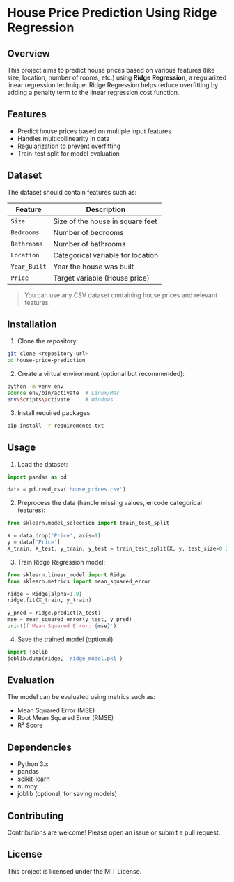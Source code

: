 # House Price Prediction Using Ridge Regression

## Overview
This project aims to predict house prices based on various features (like size, location, number of rooms, etc.) using **Ridge Regression**, a regularized linear regression technique. Ridge Regression helps reduce overfitting by adding a penalty term to the linear regression cost function.

## Features
- Predict house prices based on multiple input features
- Handles multicollinearity in data
- Regularization to prevent overfitting
- Train-test split for model evaluation

## Dataset
The dataset should contain features such as:

| Feature | Description |
|---------|-------------|
| `Size` | Size of the house in square feet |
| `Bedrooms` | Number of bedrooms |
| `Bathrooms` | Number of bathrooms |
| `Location` | Categorical variable for location |
| `Year_Built` | Year the house was built |
| `Price` | Target variable (House price) |

> You can use any CSV dataset containing house prices and relevant features.

## Installation
1. Clone the repository:
```bash
git clone <repository-url>
cd house-price-prediction
```
2. Create a virtual environment (optional but recommended):
```bash
python -m venv env
source env/bin/activate  # Linux/Mac
env\Scripts\activate     # Windows
```
3. Install required packages:
```bash
pip install -r requirements.txt
```

## Usage
1. Load the dataset:
```python
import pandas as pd

data = pd.read_csv('house_prices.csv')
```

2. Preprocess the data (handle missing values, encode categorical features):
```python
from sklearn.model_selection import train_test_split

X = data.drop('Price', axis=1)
y = data['Price']
X_train, X_test, y_train, y_test = train_test_split(X, y, test_size=0.2, random_state=42)
```

3. Train Ridge Regression model:
```python
from sklearn.linear_model import Ridge
from sklearn.metrics import mean_squared_error

ridge = Ridge(alpha=1.0)
ridge.fit(X_train, y_train)

y_pred = ridge.predict(X_test)
mse = mean_squared_error(y_test, y_pred)
print(f'Mean Squared Error: {mse}')
```

4. Save the trained model (optional):
```python
import joblib
joblib.dump(ridge, 'ridge_model.pkl')
```

## Evaluation
The model can be evaluated using metrics such as:
- Mean Squared Error (MSE)
- Root Mean Squared Error (RMSE)
- R² Score

## Dependencies
- Python 3.x
- pandas
- scikit-learn
- numpy
- joblib (optional, for saving models)

## Contributing
Contributions are welcome! Please open an issue or submit a pull request.

## License
This project is licensed under the MIT License.

